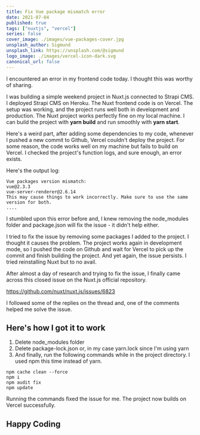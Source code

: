 ```yaml
---
title: Fix Vue package mismatch error
date: 2021-07-04
published: true
tags: ["nuxtjs", "vercel"]
series: false
cover_image: ./images/vue-packages-cover.jpg
unsplash_author: Sigmund
unsplash_link: https://unsplash.com/@sigmund
logo_image: ./images/vercel-icon-dark.svg
canonical_url: false
---
```


I encountered an error in my frontend code today. I thought this was worthy of sharing.

I was building a simple weekend project in Nuxt.js connected to Strapi CMS. I deployed Strapi CMS on Heroku. The Nuxt frontend code is on Vercel. The setup was working, and the project runs well both in development and production. The Nuxt project works perfectly fine on my local machine. I can build the project with <strong>yarn build</strong> and run smoothly with <strong>yarn start</strong>.

Here's a weird part, after adding some dependencies to my code, whenever I pushed a new commit to Github, Vercel couldn't deploy the project. For some reason, the code works well on my machine but fails to build on Vercel. I checked the project's function logs, and sure enough, an error exists.

Here's the output log:

```shell
Vue packages version mismatch:
vue@2.3.3
vue-server-renderer@2.6.14
This may cause things to work incorrectly. Make sure to use the same version for both.
....
```

I stumbled upon this error before and, I knew removing the node_modules folder and package.json will fix the issue - it didn't help either.

I tried to fix the issue by removing some packages I added to the project. I thought it causes the problem. The project works again in development mode, so I pushed the code on Github and wait for Vercel to pick up the commit and finish building the project. And yet again, the issue persists. I tried reinstalling Nuxt but to no avail.

After almost a day of research and trying to fix the issue, I finally came across this closed issue on the Nuxt.js official repository.

<https://github.com/nuxt/nuxt.js/issues/6823>

I followed some of the replies on the thread and, one of the comments helped me solve the issue.

## Here's how I got it to work

1. Delete node_modules folder
2. Delete package-lock.json or, in my case yarn.lock since I'm using yarn
3. And finally, run the following commands while in the project directory. I used npm this time instead of yarn.

```shell
npm cache clean --force
npm i
npm audit fix
npm update

```

Running the commands fixed the issue for me. The project now builds on Vercel successfully.

## Happy Coding
